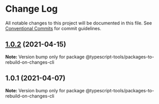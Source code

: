 # Change Log

All notable changes to this project will be documented in this file.
See [Conventional Commits](https://conventionalcommits.org) for commit guidelines.

## [1.0.2](http://github.com-personal/typescript-tools/typescript-tools/compare/@typescript-tools/packages-to-rebuild-on-changes-cli@1.0.1...@typescript-tools/packages-to-rebuild-on-changes-cli@1.0.2) (2021-04-15)

**Note:** Version bump only for package @typescript-tools/packages-to-rebuild-on-changes-cli





## 1.0.1 (2021-04-07)

**Note:** Version bump only for package @typescript-tools/packages-to-rebuild-on-changes-cli
